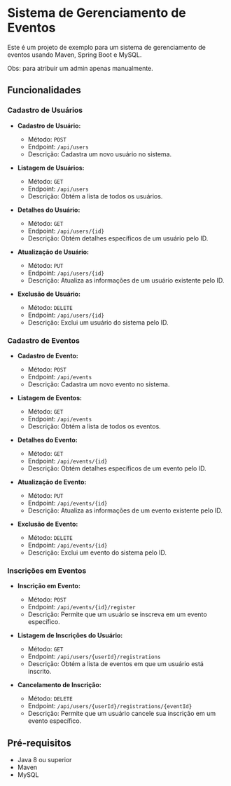 # Sistema de Gerenciamento de Eventos

Este é um projeto de exemplo para um sistema de gerenciamento de eventos usando Maven, Spring Boot e MySQL.

Obs: para atribuir um admin apenas manualmente.
## Funcionalidades

### Cadastro de Usuários

- **Cadastro de Usuário:**
  - Método: `POST`
  - Endpoint: `/api/users`
  - Descrição: Cadastra um novo usuário no sistema.

- **Listagem de Usuários:**
  - Método: `GET`
  - Endpoint: `/api/users`
  - Descrição: Obtém a lista de todos os usuários.
  
- **Detalhes do Usuário:**
  - Método: `GET`
  - Endpoint: `/api/users/{id}`
  - Descrição: Obtém detalhes específicos de um usuário pelo ID.

- **Atualização de Usuário:**
  - Método: `PUT`
  - Endpoint: `/api/users/{id}`
  - Descrição: Atualiza as informações de um usuário existente pelo ID.

- **Exclusão de Usuário:**
  - Método: `DELETE`
  - Endpoint: `/api/users/{id}`
  - Descrição: Exclui um usuário do sistema pelo ID.

### Cadastro de Eventos

- **Cadastro de Evento:**
  - Método: `POST`
  - Endpoint: `/api/events`
  - Descrição: Cadastra um novo evento no sistema.

- **Listagem de Eventos:**
  - Método: `GET`
  - Endpoint: `/api/events`
  - Descrição: Obtém a lista de todos os eventos.

- **Detalhes do Evento:**
  - Método: `GET`
  - Endpoint: `/api/events/{id}`
  - Descrição: Obtém detalhes específicos de um evento pelo ID.

- **Atualização de Evento:**
  - Método: `PUT`
  - Endpoint: `/api/events/{id}`
  - Descrição: Atualiza as informações de um evento existente pelo ID.

- **Exclusão de Evento:**
  - Método: `DELETE`
  - Endpoint: `/api/events/{id}`
  - Descrição: Exclui um evento do sistema pelo ID.

### Inscrições em Eventos

- **Inscrição em Evento:**
  - Método: `POST`
  - Endpoint: `/api/events/{id}/register`
  - Descrição: Permite que um usuário se inscreva em um evento específico.

- **Listagem de Inscrições do Usuário:**
  - Método: `GET`
  - Endpoint: `/api/users/{userId}/registrations`
  - Descrição: Obtém a lista de eventos em que um usuário está inscrito.

- **Cancelamento de Inscrição:**
  - Método: `DELETE`
  - Endpoint: `/api/users/{userId}/registrations/{eventId}`
  - Descrição: Permite que um usuário cancele sua inscrição em um evento específico.

## Pré-requisitos

- Java 8 ou superior
- Maven
- MySQL
